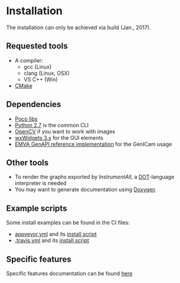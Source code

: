# Installation

The installation can only be achieved via build (Jan., 2017). 

## Requested tools
 * A compiler:
    * gcc (Linux)
    * clang (Linux, OSX)
    * VS C++ (Win)
 * [CMake](http://cmake.org)

## Dependencies
 * [Poco libs](http://pocoproject.org)
 * [Python 2.7](http://python.org) is the common CLI
 * [OpenCV](http://opencv.org) if you want to work with images
 * [wxWidgets 3.x](https://www.wxwidgets.org) for the GUI elements
 * [EMVA GenAPI reference implementation](https://www.emva.org/standards-technology/genicam/genicam-downloads/) for the GenICam usage
 
## Other tools
 * To render the graphs exported by *InstrumentAll*, a [DOT](http://www.graphviz.org/Documentation.php)-language interpreter is needed
 * You may want to generate documentation using [Doxygen](http://www.doxygen.org)
 
## Example scripts
 Some install examples can be found in the CI files:
  * [appveyor.yml](../appveyor.yml) and its [install script](../CI/appveyor/install_dependencies.bat)
  * [.travis.yml](../.travis.yml) and its [install script](../CI/travis/install_dependencies.sh)

## Specific features
Specific features documentation can be found [here](features/README.md)